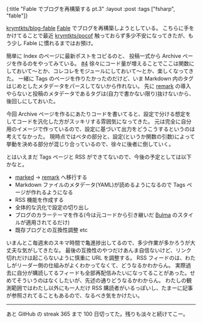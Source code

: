 {:title "Fable でブログを再構築する pt.3"
:layout :post
:tags ["fsharp", "fable"]}

[krymtkts/blog-fable](https://github.com/krymtkts/blog-fable) [Fable](https://fable.io/) でブログを再構築しようとしている。
こちらに手をかけてることで最近 [krymtkts/pocof](https://github.com/krymtkts/pocof) 触っておらず多少不安になってきたが、もう少し Fable に慣れるまではお預け。

簡単に Index のページに最新ポストをコピるのと、 投稿一式から Archive ページを作るのをやってみている。 [#4](https://github.com/krymtkts/blog-fable/pull/4)
徐々にコード量が増えることでここは関数にしておいて～とか、コレコレをモジュールにしておいて～とか、楽しくなってきた。
一緒に Tags のページを作りたかったのだけど、いま Markdown 内のタグはじめとしたメタデータをパースしてないから作れない。
先に [remark](https://github.com/remarkjs/remark) の導入やらないと投稿のメタデータであるタグは(自力で書かない限り)抜けないから、後回しにしておいた。

今回 Archive ページを作るにあたりコードを書いてると、設定で分ける想定をしてコードを汎化した方がスッキリする雰囲気になってきた。
元は完全に自分用のイメージで作っているので、設定に基づいて出力をどうこうするというのは考えてなかった。
現時点ではベタの部分と、設定(というか関数の引数)によって挙動を決める部分が混じり合っているので、徐々に後者に倒していく。

とはいえまだ Tags ページと RSS ができてないので、今後の予定としては以下かなと。

- [marked](https://github.com/markedjs/marked) → [remark](https://github.com/remarkjs/remark) へ移行する
- Markdown ファイルのメタデータ(YAML)が読めるようになるので Tags ページが作れるようになる
- RSS 機能を作成する
- 全体的な汎化で設定の切り出し
- ブログのカラーテーマを作る(今は元コードから引き継いだ [Bulma](https://bulma.io/) のスタイルが適用されてるだけ)
- 既存ブログとの互換性調整 etc

いまんとこ毎週末のスキマ時間で亀進捗出してるので、多少作業が多かろうが大丈夫な気がしてきたな。
最後の互換性のやつだけあんま自信ないけど、リンク切れだけは起こらないように慎重に URL を調整する。
RSS フィードのは、わたしがリーダー側の仕組みがよくわかってなくて、どうなるかわからん。
実際過去に自分が購読してるフィードも全部再配信みたいになってることがあった。せめてそういうのはなくしたいが、先述の通りどうなるかわからん。
わたしの観測範囲ではわたし以外にも一人だけ RSS 購読者がいるっぽいし、たまーに記事が参照されてることもあるので、なるべき気をかけたい。

---

あと GitHub の streak 365 まで 100 日切ってた。残りも淡々と続けてこー。

